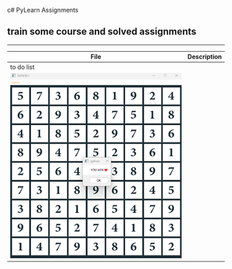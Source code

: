 c# PyLearn Assignments
## train some course and solved assignments

---
| File                            | Description                                                                                                                                    |
|---------------------------------|------------------------------------------------------------------------------------------------------------------------------------------------|
| to do list                      |                                                                             |
| ![concentric](../23/sudoku.png) | |
